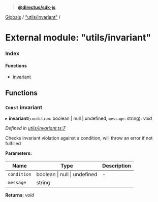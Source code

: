 > **[@directus/sdk-js](../README.md)**

[Globals](../README.md) / ["utils/invariant"](_utils_invariant_.md) /

# External module: "utils/invariant"

### Index

#### Functions

* [invariant](_utils_invariant_.md#const-invariant)

## Functions

### `Const` invariant

▸ **invariant**(`condition`: boolean | null | undefined, `message`: string): *void*

*Defined in [utils/invariant.ts:7](https://github.com/janbiasi/sdk-js/blob/75383ea/src/utils/invariant.ts#L7)*

Checks invariant violation against a condition, will throw an error if not fulfilled

**Parameters:**

Name | Type | Description |
------ | ------ | ------ |
`condition` | boolean \| null \| undefined | - |
`message` | string |   |

**Returns:** *void*